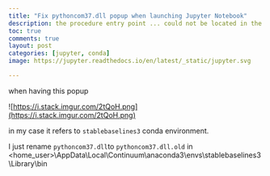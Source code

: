 ```yaml
---
title: "Fix pythoncom37.dll popup when launching Jupyter Notebook"
description: the procedure entry point ... could not be located in the dynamic library <my_env>\pythoncom37.dll
toc: true
comments: true
layout: post
categories: [jupyter, conda]
image: https://jupyter.readthedocs.io/en/latest/_static/jupyter.svg

---
```


when having this popup

![https://i.stack.imgur.com/2tQoH.png](https://i.stack.imgur.com/2tQoH.png)



in my case it refers to `stablebaselines3` conda environment.



I just rename `pythoncom37.dll`to `pythoncom37.dll.old` in <home_user>\AppData\Local\Continuum\anaconda3\envs\stablebaselines3\Library\bin

